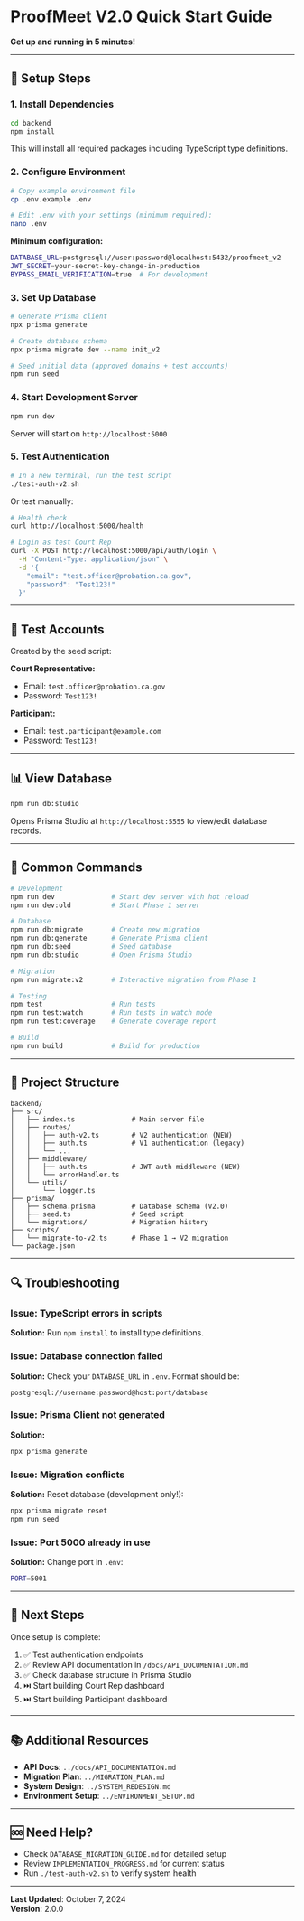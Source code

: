 # ProofMeet V2.0 Quick Start Guide

**Get up and running in 5 minutes!**

---

## 🚀 Setup Steps

### 1. Install Dependencies

```bash
cd backend
npm install
```

This will install all required packages including TypeScript type definitions.

### 2. Configure Environment

```bash
# Copy example environment file
cp .env.example .env

# Edit .env with your settings (minimum required):
nano .env
```

**Minimum configuration:**
```bash
DATABASE_URL=postgresql://user:password@localhost:5432/proofmeet_v2
JWT_SECRET=your-secret-key-change-in-production
BYPASS_EMAIL_VERIFICATION=true  # For development
```

### 3. Set Up Database

```bash
# Generate Prisma client
npx prisma generate

# Create database schema
npx prisma migrate dev --name init_v2

# Seed initial data (approved domains + test accounts)
npm run seed
```

### 4. Start Development Server

```bash
npm run dev
```

Server will start on `http://localhost:5000`

### 5. Test Authentication

```bash
# In a new terminal, run the test script
./test-auth-v2.sh
```

Or test manually:

```bash
# Health check
curl http://localhost:5000/health

# Login as test Court Rep
curl -X POST http://localhost:5000/api/auth/login \
  -H "Content-Type: application/json" \
  -d '{
    "email": "test.officer@probation.ca.gov",
    "password": "Test123!"
  }'
```

---

## 🧪 Test Accounts

Created by the seed script:

**Court Representative:**
- Email: `test.officer@probation.ca.gov`
- Password: `Test123!`

**Participant:**
- Email: `test.participant@example.com`
- Password: `Test123!`

---

## 📊 View Database

```bash
npm run db:studio
```

Opens Prisma Studio at `http://localhost:5555` to view/edit database records.

---

## 🔧 Common Commands

```bash
# Development
npm run dev              # Start dev server with hot reload
npm run dev:old          # Start Phase 1 server

# Database
npm run db:migrate       # Create new migration
npm run db:generate      # Generate Prisma client
npm run db:seed          # Seed database
npm run db:studio        # Open Prisma Studio

# Migration
npm run migrate:v2       # Interactive migration from Phase 1

# Testing
npm test                 # Run tests
npm run test:watch       # Run tests in watch mode
npm run test:coverage    # Generate coverage report

# Build
npm run build            # Build for production
```

---

## 📁 Project Structure

```
backend/
├── src/
│   ├── index.ts              # Main server file
│   ├── routes/
│   │   ├── auth-v2.ts        # V2 authentication (NEW)
│   │   ├── auth.ts           # V1 authentication (legacy)
│   │   └── ...
│   ├── middleware/
│   │   ├── auth.ts           # JWT auth middleware (NEW)
│   │   └── errorHandler.ts
│   └── utils/
│       └── logger.ts
├── prisma/
│   ├── schema.prisma         # Database schema (V2.0)
│   ├── seed.ts               # Seed script
│   └── migrations/           # Migration history
├── scripts/
│   └── migrate-to-v2.ts      # Phase 1 → V2 migration
└── package.json
```

---

## 🔍 Troubleshooting

### Issue: TypeScript errors in scripts

**Solution:** Run `npm install` to install type definitions.

### Issue: Database connection failed

**Solution:** Check your `DATABASE_URL` in `.env`. Format should be:
```
postgresql://username:password@host:port/database
```

### Issue: Prisma Client not generated

**Solution:**
```bash
npx prisma generate
```

### Issue: Migration conflicts

**Solution:** Reset database (development only!):
```bash
npx prisma migrate reset
npm run seed
```

### Issue: Port 5000 already in use

**Solution:** Change port in `.env`:
```bash
PORT=5001
```

---

## 🎯 Next Steps

Once setup is complete:

1. ✅ Test authentication endpoints
2. ✅ Review API documentation in `/docs/API_DOCUMENTATION.md`
3. ✅ Check database structure in Prisma Studio
4. ⏭️ Start building Court Rep dashboard
5. ⏭️ Start building Participant dashboard

---

## 📚 Additional Resources

- **API Docs**: `../docs/API_DOCUMENTATION.md`
- **Migration Plan**: `../MIGRATION_PLAN.md`
- **System Design**: `../SYSTEM_REDESIGN.md`
- **Environment Setup**: `../ENVIRONMENT_SETUP.md`

---

## 🆘 Need Help?

- Check `DATABASE_MIGRATION_GUIDE.md` for detailed setup
- Review `IMPLEMENTATION_PROGRESS.md` for current status
- Run `./test-auth-v2.sh` to verify system health

---

**Last Updated**: October 7, 2024  
**Version**: 2.0.0

